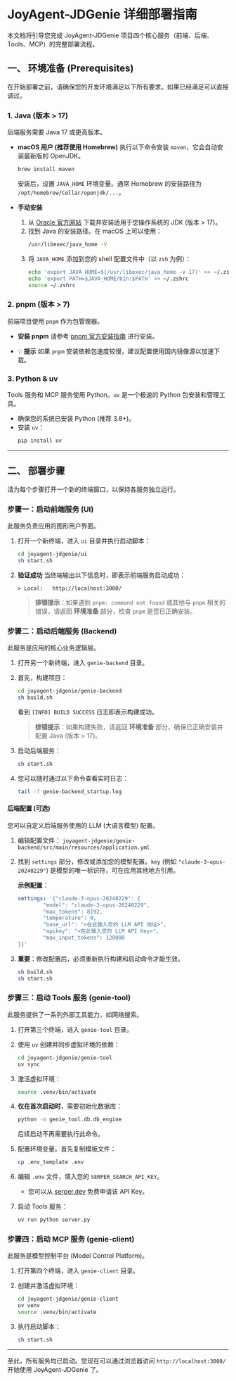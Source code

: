 # JoyAgent-JDGenie 详细部署指南

本文档将引导您完成 JoyAgent-JDGenie 项目四个核心服务（前端、后端、Tools、MCP）的完整部署流程。

## 一、 环境准备 (Prerequisites)

在开始部署之前，请确保您的开发环境满足以下所有要求。如果已经满足可以直接调过。

### 1\. Java (版本 \> 17)

后端服务需要 Java 17 或更高版本。

- **macOS 用户 (推荐使用 Homebrew)**
  执行以下命令安装 `maven`，它会自动安装最新版的 OpenJDK。

  ```bash
  brew install maven
  ```

  安装后，设置 `JAVA_HOME` 环境变量。通常 Homebrew 的安装路径为 `/opt/homebrew/Cellar/openjdk/...`。

- **手动安装**

  1.  从 [Oracle 官方网站](https://www.oracle.com/java/technologies/downloads/) 下载并安装适用于您操作系统的 JDK (版本 \> 17)。
  2.  找到 Java 的安装路径。在 macOS 上可以使用：
      ```bash
      /usr/libexec/java_home -V
      ```
  3.  将 `JAVA_HOME` 添加到您的 shell 配置文件中（以 `zsh` 为例）：
      ```bash
      echo 'export JAVA_HOME=$(/usr/libexec/java_home -v 17)' >> ~/.zshrc # 将 17 替换为您安装的版本
      echo 'export PATH=$JAVA_HOME/bin:$PATH' >> ~/.zshrc
      source ~/.zshrc
      ```

### 2\. pnpm (版本 \> 7)

前端项目使用 `pnpm` 作为包管理器。

- **安装 pnpm**
  请参考 [pnpm 官方安装指南](https://pnpm.io/zh/installation) 进行安装。

- 💡 **提示**
  如果 `pnpm` 安装依赖包速度较慢，建议配置使用国内镜像源以加速下载。

### 3\. Python & uv

Tools 服务和 MCP 服务使用 Python。`uv` 是一个极速的 Python 包安装和管理工具。

- 确保您的系统已安装 Python (推荐 3.8+)。
- 安装 `uv`：
  ```bash
  pip install uv
  ```

---

## 二、 部署步骤

请为每个步骤打开一个新的终端窗口，以保持各服务独立运行。

### 步骤一：启动前端服务 (UI)

此服务负责应用的图形用户界面。

1.  打开一个新终端，进入 `ui` 目录并执行启动脚本：

    ```bash
    cd joyagent-jdgenie/ui
    sh start.sh
    ```

2.  **验证成功**
    当终端输出以下信息时，即表示前端服务启动成功：

    ```
    > Local:   http://localhost:3000/
    ```

    > **排错提示**：如果遇到 `pnpm: command not found` 或其他与 `pnpm` 相关的错误，请返回 **环境准备** 部分，检查 `pnpm` 是否已正确安装。

### 步骤二：启动后端服务 (Backend)

此服务是应用的核心业务逻辑层。

1.  打开另一个新终端，进入 `genie-backend` 目录。

2.  首先，构建项目：

    ```bash
    cd joyagent-jdgenie/genie-backend
    sh build.sh
    ```

    看到 `[INFO] BUILD SUCCESS` 日志即表示构建成功。

    > **排错提示**：如果构建失败，请返回 **环境准备** 部分，确保已正确安装并配置 Java (版本 \> 17)。

3.  启动后端服务：

    ```bash
    sh start.sh
    ```

4.  您可以随时通过以下命令查看实时日志：

    ```bash
    tail -f genie-backend_startup.log
    ```

#### 后端配置 (可选)

您可以自定义后端服务使用的 LLM (大语言模型) 配置。

1.  编辑配置文件：
    `joyagent-jdgenie/genie-backend/src/main/resources/application.yml`

2.  找到 `settings` 部分，修改或添加您的模型配置。`key` (例如 `"claude-3-opus-20240229"`) 是模型的唯一标识符，可在应用其他地方引用。

    **示例配置**：

    ```yaml
    settings: '{"claude-3-opus-20240229": {
            "model": "claude-3-opus-20240229",
            "max_tokens": 8192,
            "temperature": 0,
            "base_url": "<在此输入您的 LLM API 地址>",
            "apikey": "<在此输入您的 LLM API Key>",
            "max_input_tokens": 128000
    }}'
    ```

3.  **重要**：修改配置后，必须重新执行构建和启动命令才能生效。

    ```bash
    sh build.sh
    sh start.sh
    ```

### 步骤三：启动 Tools 服务 (genie-tool)

此服务提供了一系列外部工具能力，如网络搜索。

1.  打开第三个终端，进入 `genie-tool` 目录。

2.  使用 `uv` 创建并同步虚拟环境的依赖：

    ```bash
    cd joyagent-jdgenie/genie-tool
    uv sync
    ```

3.  激活虚拟环境：

    ```bash
    source .venv/bin/activate
    ```

4.  **仅在首次启动时**，需要初始化数据库：

    ```bash
    python -m genie_tool.db.db_engine
    ```

    后续启动不再需要执行此命令。

5.  配置环境变量。首先复制模板文件：

    ```bash
    cp .env_template .env
    ```

6.  编辑 `.env` 文件，填入您的 `SERPER_SEARCH_API_KEY`。

    - 您可以从 [serper.dev](https://serper.dev/) 免费申请该 API Key。

7.  启动 Tools 服务：

    ```bash
    uv run python server.py
    ```

### 步骤四：启动 MCP 服务 (genie-client)

此服务是模型控制平台 (Model Control Platform)。

1.  打开第四个终端，进入 `genie-client` 目录。

2.  创建并激活虚拟环境：

    ```bash
    cd joyagent-jdgenie/genie-client
    uv venv
    source .venv/bin/activate
    ```

3.  执行启动脚本：

    ```bash
    sh start.sh
    ```

---

至此，所有服务均已启动。您现在可以通过浏览器访问 `http://localhost:3000/` 开始使用 JoyAgent-JDGenie 了。
